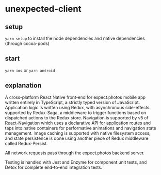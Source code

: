 # unexpected-client

## setup

`yarn setup` to install the node dependencies and native dependencies (through cocoa-pods)

## start

`yarn ios` or `yarn android`

## explanation

A cross-platform React Native front-end for expect.photos mobile app written entirely in TypeScript, a strictly typed version of JavaScript. Application logic is written using Redux, with asynchronous side-effects supported by Redux-Saga, a middleware to trigger functions based on dispatched actions to the Redux store. Navigation is supported by v5 of React-Navigation which uses a declarative API for application routes and taps into native containers for performative animations and navigation state management. Image caching is supported with native filesystem access, and state persistence is done using another piece of Redux middleware called Redux-Persist.

All network requests pass through the expect.photos backend server.

Testing is handled with Jest and Enzyme for component unit tests, and Detox for complete end-to-end integration tests.
